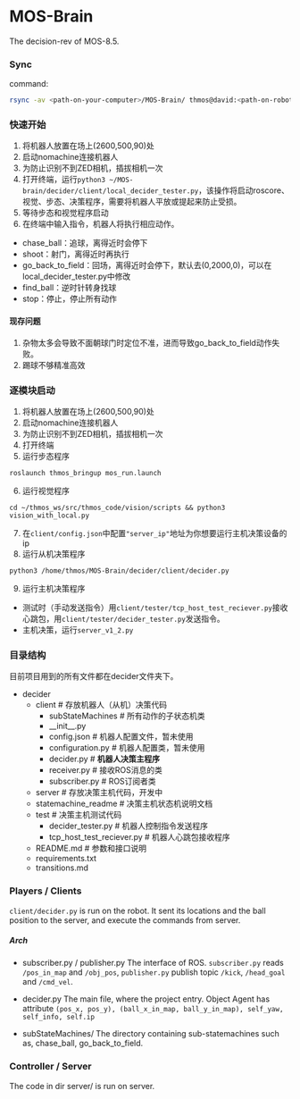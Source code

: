# MOS-Brain

The decision-rev of MOS-8.5.

### Sync
command:
```sh
rsync -av <path-on-your-computer>/MOS-Brain/ thmos@david:<path-on-robot>/MOS-Brain/ --delete
```

### 快速开始

1. 将机器人放置在场上(2600,500,90)处
2. 启动nomachine连接机器人
3. 为防止识别不到ZED相机，插拔相机一次
4. 打开终端，运行`python3 ~/MOS-brain/decider/client/local_decider_tester.py`，该操作将启动roscore、视觉、步态、决策程序，需要将机器人平放或提起来防止受损。
5. 等待步态和视觉程序启动
6. 在终端中输入指令，机器人将执行相应动作。
- chase_ball：追球，离得近时会停下
- shoot：射门，离得近时再执行
- go_back_to_field：回场，离得近时会停下，默认去(0,2000,0)，可以在local_decider_tester.py中修改
- find_ball：逆时针转身找球
- stop：停止，停止所有动作

#### 现存问题

1. 杂物太多会导致不面朝球门时定位不准，进而导致go_back_to_field动作失败。
2. 踢球不够精准高效

### 逐模块启动

1. 将机器人放置在场上(2600,500,90)处
2. 启动nomachine连接机器人
3. 为防止识别不到ZED相机，插拔相机一次
4. 打开终端
5. 运行步态程序
```
roslaunch thmos_bringup mos_run.launch
```
6. 运行视觉程序
```
cd ~/thmos_ws/src/thmos_code/vision/scripts && python3 vision_with_local.py
```
7. 在`client/config.json`中配置`"server_ip"`地址为你想要运行主机决策设备的ip
8. 运行从机决策程序
```
python3 /home/thmos/MOS-Brain/decider/client/decider.py
```
9. 运行主机决策程序
- 测试时（手动发送指令）用`client/tester/tcp_host_test_reciever.py`接收心跳包，用`client/tester/decider_tester.py`发送指令。
- 主机决策，运行`server_v1_2.py`

### 目录结构

目前项目用到的所有文件都在decider文件夹下。

- decider
  - client # 存放机器人（从机）决策代码
    - subStateMachines # 所有动作的子状态机类
    - \_\_init\_\_.py
    - config.json # 机器人配置文件，暂未使用
    - configuration.py # 机器人配置类，暂未使用
    - decider.py # **机器人决策主程序**
    - receiver.py # 接收ROS消息的类
    - subscriber.py # ROS订阅者类
  - server # 存放决策主机代码，开发中
  - statemachine_readme # 决策主机状态机说明文档
  - test # 决策主机测试代码
    - decider_tester.py # 机器人控制指令发送程序
    - tcp_host_test_reciever.py # 机器人心跳包接收程序
  - README.md # 参数和接口说明
  - requirements.txt
  - transitions.md

### Players / Clients

```client/decider.py``` is run on the robot. It sent its locations and the ball position to the server, and execute the commands from server. 

##### Arch

* subscriber.py / publisher.py
    The interface of ROS. ```subscriber.py``` reads ```/pos_in_map``` and ```/obj_pos```, ```publisher.py``` publish topic ```/kick```, ```/head_goal``` and ```/cmd_vel```.

* decider.py
    The main file, where the project entry. 
    Object Agent has attribute ```(pos_x, pos_y), (ball_x_in_map, ball_y_in_map), self_yaw, self_info, self.ip```

* subStateMachines/
    The directory containing sub-statemachines such as, chase_ball, go_back_to_field.


### Controller / Server

The code in dir server/ is run on server.  

